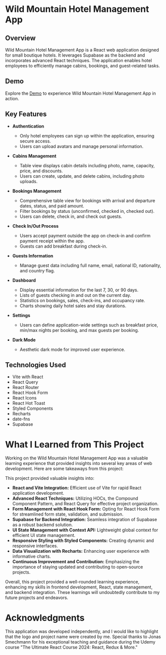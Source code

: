 # Wild Mountain Hotel Management App

## Overview
Wild Mountain Hotel Management App is a React web application designed for small boutique hotels. It leverages Supabase as the backend and incorporates advanced React techniques. The application enables hotel employees to efficiently manage cabins, bookings, and guest-related tasks.

## Demo
Explore the [Demo](https://janepark87.github.io/wild-mountain/dashboard) to experience Wild Mountain Hotel Management App in action.

## Key Features
- **Authentication**
  - Only hotel employees can sign up within the application, ensuring secure access.
  - Users can upload avatars and manage personal information.

- **Cabins Management**
  - Table view displays cabin details including photo, name, capacity, price, and discounts.
  - Users can create, update, and delete cabins, including photo uploads.

- **Bookings Management**
  - Comprehensive table view for bookings with arrival and departure dates, status, and paid amount.
  - Filter bookings by status (unconfirmed, checked in, checked out).
  - Users can delete, check in, and check out guests.

- **Check In/Out Process**
  - Users accept payment outside the app on check-in and confirm payment receipt within the app.
  - Guests can add breakfast during check-in.

- **Guests Information**
  - Manage guest data including full name, email, national ID, nationality, and country flag.

- **Dashboard**
  - Display essential information for the last 7, 30, or 90 days.
  - Lists of guests checking in and out on the current day.
  - Statistics on bookings, sales, check-ins, and occupancy rate.
  - Charts showing daily hotel sales and stay durations.

- **Settings**
  - Users can define application-wide settings such as breakfast price, min/max nights per booking, and max guests per booking.

- **Dark Mode**
  - Aesthetic dark mode for improved user experience.

## Technologies Used
- Vite with React
- React Query
- React Router
- React Hook Form
- React Icons
- React Hot Toast
- Styled Components
- Recharts
- date-fns
- Supabase

# What I Learned from This Project

Working on the Wild Mountain Hotel Management App was a valuable learning experience that provided insights into several key areas of web development. Here are some takeaways from this project:

This project provided valuable insights into:

- **React and Vite Integration:** Efficient use of Vite for rapid React application development.
- **Advanced React Techniques:** Utilizing HOCs, the Compound Component Pattern, and React Query for effective project organization.
- **Form Management with React Hook Form:** Opting for React Hook Form for streamlined form state, validation, and submission.
- **Supabase for Backend Integration:** Seamless integration of Supabase as a robust backend solution.
- **UI State Management with Context API:** Lightweight global context for efficient UI state management.
- **Responsive Styling with Styled Components:** Creating dynamic and responsive interfaces.
- **Data Visualization with Recharts:** Enhancing user experience with informative charts.
- **Continuous Improvement and Contribution:** Emphasizing the importance of staying updated and contributing to open-source projects.

Overall, this project provided a well-rounded learning experience, enhancing my skills in frontend development, React, state management, and backend integration. These learnings will undoubtedly contribute to my future projects and endeavors.

# Acknowledgments

This application was developed independently, and I would like to highlight that the logo and project name were created by me. Special thanks to Jonas Smechmann for his exceptional teaching and guidance during the Udemy course "The Ultimate React Course 2024: React, Redux & More."


